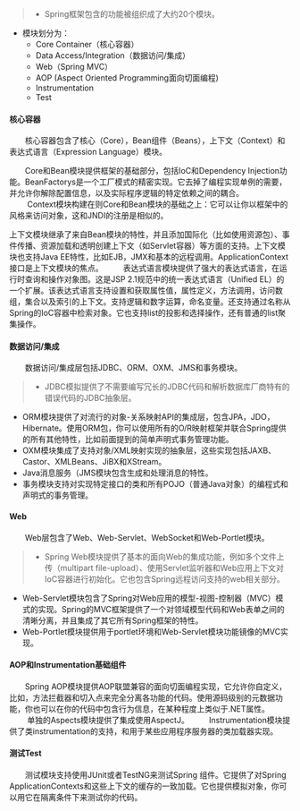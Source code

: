 >+ Spring框架包含的功能被组织成了大约20个模块。
+ 模块划分为：
  + Core Container（核心容器）
  + Data Access/Integration（数据访问/集成）
  + Web（Spring MVC）
  + AOP (Aspect Oriented Programming面向切面编程)
  + Instrumentation
  + Test


#### 核心容器
　　核心容器包含了核心（Core），Bean组件（Beans），上下文（Context）和表达式语言（Expression Language）模块。

　　Core和Bean模块提供框架的基础部分，包括IoC和Dependency Injection功能。BeanFactorys是一个工厂模式的精密实现。它去掉了编程实现单例的需要，并允许你解除配置信息，以及实际程序逻辑的特定依赖之间的耦合。
　
　Context模块构建在则Core和Bean模块的基础之上：它可以让你以框架中的风格来访问对象，这和JNDI的注册是相似的。

  上下文模块继承了来自Bean模块的特性，并且添加国际化（比如使用资源包）、事件传播、资源加载和透明创建上下文（如Servlet容器）等方面的支持。上下文模块也支持Java EE特性，比如EJB，JMX和基本的远程调用。ApplicationContext接口是上下文模块的焦点。
　　
  表达式语言模块提供了强大的表达式语言，在运行时查询和操作对象图。这是JSP 2.1规范中的统一表达式语言（Unified EL）的一个扩展。该表达式语言支持设置和获取属性值，属性定义，方法调用，访问数组，集合以及索引的上下文。支持逻辑和数字运算，命名变量。还支持通过名称从Spring的IoC容器中检索对象。它也支持list的投影和选择操作，还有普通的list聚集操作。

#### 数据访问/集成
　　数据访问/集成层包括JDBC、ORM、OXM、JMS和事务模块。
　　
>+ JDBC模拟提供了不需要编写冗长的JDBC代码和解析数据库厂商特有的错误代码的JDBC抽象层。
+ ORM模块提供了对流行的对象-关系映射API的集成层，包含JPA，JDO，Hibernate。使用ORM包，你可以使用所有的O/R映射框架并联合Spring提供的所有其他特性，比如前面提到的简单声明式事务管理功能。
+ OXM模块集成了支持对象/XML映射实现的抽象层，这些实现包括JAXB、Castor、XMLBeans、JiBX和XStream。
+ Java消息服务（JMS模块包含生成和处理消息的特性。
+ 事务模块支持对实现特定接口的类和所有POJO（普通Java对象）的编程式和声明式的事务管理。

#### Web
　　Web层包含了Web、Web-Servlet、WebSocket和Web-Portlet模块。

>+ Spring Web模块提供了基本的面向Web的集成功能，例如多个文件上传（multipart file-upload）、使用Servlet监听器和Web应用上下文对IoC容器进行初始化。它也包含Spring远程访问支持的web相关部分。
+ Web-Servlet模块包含了Spring对Web应用的模型-视图-控制器（MVC）模式的实现。Spring的MVC框架提供了一个对领域模型代码和Web表单之间的清晰分离，并且集成了其它所有Spring框架的特性。
+ Web-Portlet模块提供用于portlet环境和Web-Servlet模块功能镜像的MVC实现。

#### AOP和Instrumentation基础组件
　　Spring AOP模块提供AOP联盟兼容的面向切面编程实现，它允许你自定义，比如，方法拦截器和切入点来完全分离各功能的代码。使用源码级别的元数据功能，你也可以在你的代码中包含行为信息，在某种程度上类似于.NET属性。
　　
单独的Aspects模块提供了集成使用AspectJ。
　　
Instrumentation模块提供了类instrumentation的支持，和用于某些应用程序服务器的类加载器实现。

#### 测试Test
　　测试模块支持使用JUnit或者TestNG来测试Spring 组件。它提供了对Spring ApplicationContexts和这些上下文的缓存的一致加载。它也提供模拟对象，你可以用它在隔离条件下来测试你的代码。